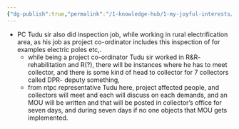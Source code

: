 ```yaml
---
{"dg-publish":true,"permalink":"/1-knowledge-hub/1-my-joyful-interests/people/others/p-c-tudu/","noteIcon":""}
---
```


- PC Tudu sir also did inspection job, while working in rural electrification area, as his job as project co-ordinator includes this inspection of for examples electric poles etc,.
    - while being a project co-ordinator Tudu sir worked in R&R- rehabilitation and R(?), there will be instances where he has to meet collector, and there is some kind of head to collector for 7 collectors called DPR- deputy something,
    - from ntpc representative Tudu here, project affected people, and collectors will meet and each will discuss on each demands, and an MOU will be written and that will be posted in collector’s office for seven days, and during seven days if no one objects that MOU gets implemented.